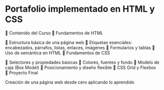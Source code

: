 <h1>Portafolio implementado en HTML y CSS</h1>
📌 Contenido del Curso
🔹 Fundamentos de HTML

🔹 Estructura básica de una página web
🔹 Etiquetas esenciales: encabezados, párrafos, listas, enlaces, imágenes
🔹 Formularios y tablas
🔹 Uso de semántica en HTML
🔹 Fundamentos de CSS

🔹 Selectores y propiedades básicas
🔹 Colores, fuentes y fondo
🔹 Modelo de caja (Box Model)
🔹 Posicionamiento y diseño flexible
🔹 CSS Grid y Flexbox
🔹 Proyecto Final

Creación de una página web desde cero aplicando lo aprendido
